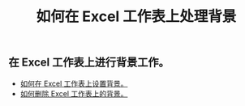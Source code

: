 ﻿---
title: 如何在 Excel 工作表上处理背景
second_title: Aspose.Cells Cloud Documen
linktitle: 背景
type: docs
url: /zh/worksheets/background/
keywords: How to work with background on an Excel worksheet
description: Aspose.Cells Cloud REST API 支持在 Excel 工作表上使用后台功能。SDK 支持多种开发语言，包括 Android、C#、Go、Java、NodeJS、Perl、PHP、Python、Ruby 和 Swift。
weight: 20
kwords: Excel、Office 云、REST API、电子表格、PDF、CSV、Json、Markdown、如何在 Excel 工作表上使用背景
---
## 在 Excel 工作表上进行背景工作。

- [如何在 Excel 工作表上设置背景。](/cells/zh/worksheets/background/add/) 
- [如何删除 Excel 工作表上的背景。](/cells/zh/worksheets/background/delete/) 


